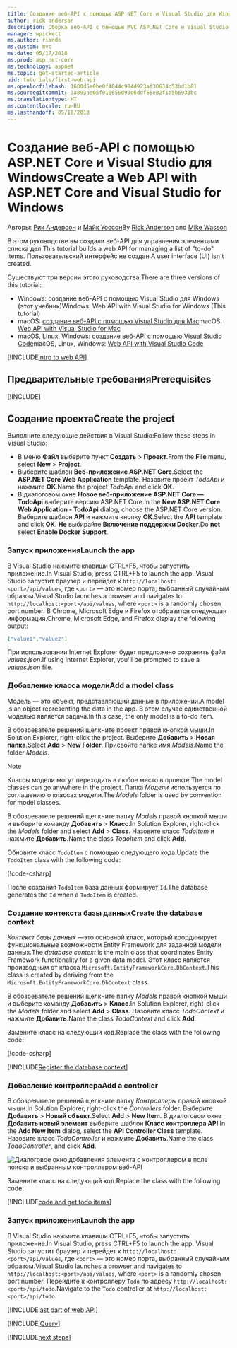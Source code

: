 ```yaml
---
title: Создание веб-API с помощью ASP.NET Core и Visual Studio для Windows
author: rick-anderson
description: Сборка веб-API с помощью MVC ASP.NET Core и Visual Studio для Windows
manager: wpickett
ms.author: riande
ms.custom: mvc
ms.date: 05/17/2018
ms.prod: asp.net-core
ms.technology: aspnet
ms.topic: get-started-article
uid: tutorials/first-web-api
ms.openlocfilehash: 1680d5e0be0f4844c904d923af30634c53bd1b81
ms.sourcegitcommit: 3a893ae05f010656d99d6ddf55e82f1b5b6933bc
ms.translationtype: HT
ms.contentlocale: ru-RU
ms.lasthandoff: 05/18/2018
---
```

# <a name="create-a-web-api-with-aspnet-core-and-visual-studio-for-windows"></a><span data-ttu-id="8280a-103">Создание веб-API с помощью ASP.NET Core и Visual Studio для Windows</span><span class="sxs-lookup"><span data-stu-id="8280a-103">Create a Web API with ASP.NET Core and Visual Studio for Windows</span></span>

<span data-ttu-id="8280a-104">Авторы: [Рик Андерсон](https://twitter.com/RickAndMSFT) и [Майк Уоссон](https://github.com/mikewasson)</span><span class="sxs-lookup"><span data-stu-id="8280a-104">By [Rick Anderson](https://twitter.com/RickAndMSFT) and [Mike Wasson](https://github.com/mikewasson)</span></span>

<span data-ttu-id="8280a-105">В этом руководстве вы создали веб-API для управления элементами списка дел.</span><span class="sxs-lookup"><span data-stu-id="8280a-105">This tutorial builds a web API for managing a list of "to-do" items.</span></span> <span data-ttu-id="8280a-106">Пользовательский интерфейс не создан.</span><span class="sxs-lookup"><span data-stu-id="8280a-106">A user interface (UI) isn't created.</span></span>

<span data-ttu-id="8280a-107">Существуют три версии этого руководства:</span><span class="sxs-lookup"><span data-stu-id="8280a-107">There are three versions of this tutorial:</span></span>

* <span data-ttu-id="8280a-108">Windows: создание веб-API с помощью Visual Studio для Windows (этот учебник)</span><span class="sxs-lookup"><span data-stu-id="8280a-108">Windows: Web API with Visual Studio for Windows (This tutorial)</span></span>
* <span data-ttu-id="8280a-109">macOS: [создание веб-API с помощью Visual Studio для Mac](xref:tutorials/first-web-api-mac)</span><span class="sxs-lookup"><span data-stu-id="8280a-109">macOS: [Web API with Visual Studio for Mac](xref:tutorials/first-web-api-mac)</span></span>
* <span data-ttu-id="8280a-110">macOS, Linux, Windows: [создание веб-API с помощью Visual Studio Code](xref:tutorials/web-api-vsc)</span><span class="sxs-lookup"><span data-stu-id="8280a-110">macOS, Linux, Windows: [Web API with Visual Studio Code](xref:tutorials/web-api-vsc)</span></span>

<!-- WARNING: The code AND images in this doc are used by uid: tutorials/web-api-vsc, tutorials/first-web-api-mac and tutorials/first-web-api. If you change any code/images in this tutorial, update uid: tutorials/web-api-vsc -->

[!INCLUDE[intro to web API](../includes/webApi/intro.md)]

## <a name="prerequisites"></a><span data-ttu-id="8280a-111">Предварительные требования</span><span class="sxs-lookup"><span data-stu-id="8280a-111">Prerequisites</span></span>

[!INCLUDE[](~/includes/net-core-prereqs-windows.md)]

## <a name="create-the-project"></a><span data-ttu-id="8280a-112">Создание проекта</span><span class="sxs-lookup"><span data-stu-id="8280a-112">Create the project</span></span>

<span data-ttu-id="8280a-113">Выполните следующие действия в Visual Studio:</span><span class="sxs-lookup"><span data-stu-id="8280a-113">Follow these steps in Visual Studio:</span></span>

* <span data-ttu-id="8280a-114">В меню **Файл** выберите пункт **Создать** > **Проект**.</span><span class="sxs-lookup"><span data-stu-id="8280a-114">From the **File** menu, select **New** > **Project**.</span></span>
* <span data-ttu-id="8280a-115">Выберите шаблон **Веб-приложение ASP.NET Core**.</span><span class="sxs-lookup"><span data-stu-id="8280a-115">Select the **ASP.NET Core Web Application** template.</span></span> <span data-ttu-id="8280a-116">Назовите проект *TodoApi* и нажмите **OK**.</span><span class="sxs-lookup"><span data-stu-id="8280a-116">Name the project *TodoApi* and click **OK**.</span></span>
* <span data-ttu-id="8280a-117">В диалоговом окне **Новое веб-приложение ASP.NET Core — TodoApi** выберите версию ASP.NET Core.</span><span class="sxs-lookup"><span data-stu-id="8280a-117">In the **New ASP.NET Core Web Application - TodoApi** dialog, choose the ASP.NET Core version.</span></span> <span data-ttu-id="8280a-118">Выберите шаблон **API** и нажмите кнопку **ОК**.</span><span class="sxs-lookup"><span data-stu-id="8280a-118">Select the **API** template and click **OK**.</span></span> <span data-ttu-id="8280a-119">**Не** выбирайте **Включение поддержки Docker**.</span><span class="sxs-lookup"><span data-stu-id="8280a-119">Do **not** select **Enable Docker Support**.</span></span>

### <a name="launch-the-app"></a><span data-ttu-id="8280a-120">Запуск приложения</span><span class="sxs-lookup"><span data-stu-id="8280a-120">Launch the app</span></span>

<span data-ttu-id="8280a-121">В Visual Studio нажмите клавиши CTRL+F5, чтобы запустить приложение.</span><span class="sxs-lookup"><span data-stu-id="8280a-121">In Visual Studio, press CTRL+F5 to launch the app.</span></span> <span data-ttu-id="8280a-122">Visual Studio запустит браузер и перейдет к `http://localhost:<port>/api/values`, где `<port>` — это номер порта, выбранный случайным образом.</span><span class="sxs-lookup"><span data-stu-id="8280a-122">Visual Studio launches a browser and navigates to `http://localhost:<port>/api/values`, where `<port>` is a randomly chosen port number.</span></span> <span data-ttu-id="8280a-123">В Chrome, Microsoft Edge и Firefox отобразится следующая информация.</span><span class="sxs-lookup"><span data-stu-id="8280a-123">Chrome, Microsoft Edge, and Firefox display the following output:</span></span>

```json
["value1","value2"]
```

<span data-ttu-id="8280a-124">При использовании Internet Explorer будет предложено сохранить файл *values.json*.</span><span class="sxs-lookup"><span data-stu-id="8280a-124">If using Internet Explorer, you'll be prompted to save a *values.json* file.</span></span>

### <a name="add-a-model-class"></a><span data-ttu-id="8280a-125">Добавление класса модели</span><span class="sxs-lookup"><span data-stu-id="8280a-125">Add a model class</span></span>

<span data-ttu-id="8280a-126">Модель — это объект, представляющий данные в приложении.</span><span class="sxs-lookup"><span data-stu-id="8280a-126">A model is an object representing the data in the app.</span></span> <span data-ttu-id="8280a-127">В этом случае единственной моделью является задача.</span><span class="sxs-lookup"><span data-stu-id="8280a-127">In this case, the only model is a to-do item.</span></span>

<span data-ttu-id="8280a-128">В обозревателе решений щелкните проект правой кнопкой мыши.</span><span class="sxs-lookup"><span data-stu-id="8280a-128">In Solution Explorer, right-click the project.</span></span> <span data-ttu-id="8280a-129">Выберите **Добавить** > **Новая папка**.</span><span class="sxs-lookup"><span data-stu-id="8280a-129">Select **Add** > **New Folder**.</span></span> <span data-ttu-id="8280a-130">Присвойте папке имя *Models*.</span><span class="sxs-lookup"><span data-stu-id="8280a-130">Name the folder *Models*.</span></span>

> [!NOTE]
> <span data-ttu-id="8280a-131">Классы модели могут переходить в любое место в проекте.</span><span class="sxs-lookup"><span data-stu-id="8280a-131">The model classes can go anywhere in the project.</span></span> <span data-ttu-id="8280a-132">Папка *Модели* используется по соглашению о классах модели.</span><span class="sxs-lookup"><span data-stu-id="8280a-132">The *Models* folder is used by convention for model classes.</span></span>

<span data-ttu-id="8280a-133">В обозревателе решений щелкните папку *Models* правой кнопкой мыши и выберите команду **Добавить** > **Класс**.</span><span class="sxs-lookup"><span data-stu-id="8280a-133">In Solution Explorer, right-click the *Models* folder and select **Add** > **Class**.</span></span> <span data-ttu-id="8280a-134">Назовите класс *TodoItem* и нажмите **Добавить**.</span><span class="sxs-lookup"><span data-stu-id="8280a-134">Name the class *TodoItem* and click **Add**.</span></span>

<span data-ttu-id="8280a-135">Обновите класс `TodoItem` с помощью следующего кода:</span><span class="sxs-lookup"><span data-stu-id="8280a-135">Update the `TodoItem` class with the following code:</span></span>

[!code-csharp[](first-web-api/samples/2.0/TodoApi/Models/TodoItem.cs)]

<span data-ttu-id="8280a-136">После создания `TodoItem` база данных формирует `Id`.</span><span class="sxs-lookup"><span data-stu-id="8280a-136">The database generates the `Id` when a `TodoItem` is created.</span></span>

### <a name="create-the-database-context"></a><span data-ttu-id="8280a-137">Создание контекста базы данных</span><span class="sxs-lookup"><span data-stu-id="8280a-137">Create the database context</span></span>

<span data-ttu-id="8280a-138">*Контекст базы данных* —это основной класс, который координирует функциональные возможности Entity Framework для заданной модели данных.</span><span class="sxs-lookup"><span data-stu-id="8280a-138">The *database context* is the main class that coordinates Entity Framework functionality for a given data model.</span></span> <span data-ttu-id="8280a-139">Этот класс является производным от класса `Microsoft.EntityFrameworkCore.DbContext`.</span><span class="sxs-lookup"><span data-stu-id="8280a-139">This class is created by deriving from the `Microsoft.EntityFrameworkCore.DbContext` class.</span></span>

<span data-ttu-id="8280a-140">В обозревателе решений щелкните папку *Models* правой кнопкой мыши и выберите команду **Добавить** > **Класс**.</span><span class="sxs-lookup"><span data-stu-id="8280a-140">In Solution Explorer, right-click the *Models* folder and select **Add** > **Class**.</span></span> <span data-ttu-id="8280a-141">Назовите класс *TodoContext* и нажмите **Добавить**.</span><span class="sxs-lookup"><span data-stu-id="8280a-141">Name the class *TodoContext* and click **Add**.</span></span>

<span data-ttu-id="8280a-142">Замените класс на следующий код.</span><span class="sxs-lookup"><span data-stu-id="8280a-142">Replace the class with the following code:</span></span>

[!code-csharp[](first-web-api/samples/2.0/TodoApi/Models/TodoContext.cs)]

[!INCLUDE[Register the database context](../includes/webApi/register_dbContext.md)]

### <a name="add-a-controller"></a><span data-ttu-id="8280a-143">Добавление контроллера</span><span class="sxs-lookup"><span data-stu-id="8280a-143">Add a controller</span></span>

<span data-ttu-id="8280a-144">В обозревателе решений щелкните папку *Контроллеры* правой кнопкой мыши.</span><span class="sxs-lookup"><span data-stu-id="8280a-144">In Solution Explorer, right-click the *Controllers* folder.</span></span> <span data-ttu-id="8280a-145">Выберите **Добавить** > **Новый объект**.</span><span class="sxs-lookup"><span data-stu-id="8280a-145">Select **Add** > **New Item**.</span></span> <span data-ttu-id="8280a-146">В диалоговом окне **Добавить новый элемент** выберите шаблон **Класс контроллера API**.</span><span class="sxs-lookup"><span data-stu-id="8280a-146">In the **Add New Item** dialog, select the **API Controller Class** template.</span></span> <span data-ttu-id="8280a-147">Назовите класс *TodoController* и нажмите **Добавить**.</span><span class="sxs-lookup"><span data-stu-id="8280a-147">Name the class *TodoController*, and click **Add**.</span></span>

![Диалоговое окно добавления элемента с контроллером в поле поиска и выбранным контроллером веб-API](first-web-api/_static/new_controller.png)

<span data-ttu-id="8280a-149">Замените класс на следующий код.</span><span class="sxs-lookup"><span data-stu-id="8280a-149">Replace the class with the following code:</span></span>

[!INCLUDE[code and get todo items](../includes/webApi/getTodoItems.md)]

### <a name="launch-the-app"></a><span data-ttu-id="8280a-150">Запуск приложения</span><span class="sxs-lookup"><span data-stu-id="8280a-150">Launch the app</span></span>

<span data-ttu-id="8280a-151">В Visual Studio нажмите клавиши CTRL+F5, чтобы запустить приложение.</span><span class="sxs-lookup"><span data-stu-id="8280a-151">In Visual Studio, press CTRL+F5 to launch the app.</span></span> <span data-ttu-id="8280a-152">Visual Studio запустит браузер и перейдет к `http://localhost:<port>/api/values`, где `<port>` — это номер порта, выбранный случайным образом.</span><span class="sxs-lookup"><span data-stu-id="8280a-152">Visual Studio launches a browser and navigates to `http://localhost:<port>/api/values`, where `<port>` is a randomly chosen port number.</span></span> <span data-ttu-id="8280a-153">Перейдите к контроллеру `Todo` по адресу `http://localhost:<port>/api/todo`.</span><span class="sxs-lookup"><span data-stu-id="8280a-153">Navigate to the `Todo` controller at `http://localhost:<port>/api/todo`.</span></span>

[!INCLUDE[last part of web API](../includes/webApi/end.md)]

[!INCLUDE[jQuery](../includes/webApi/add-jquery.md)]

[!INCLUDE[next steps](../includes/webApi/next.md)]
